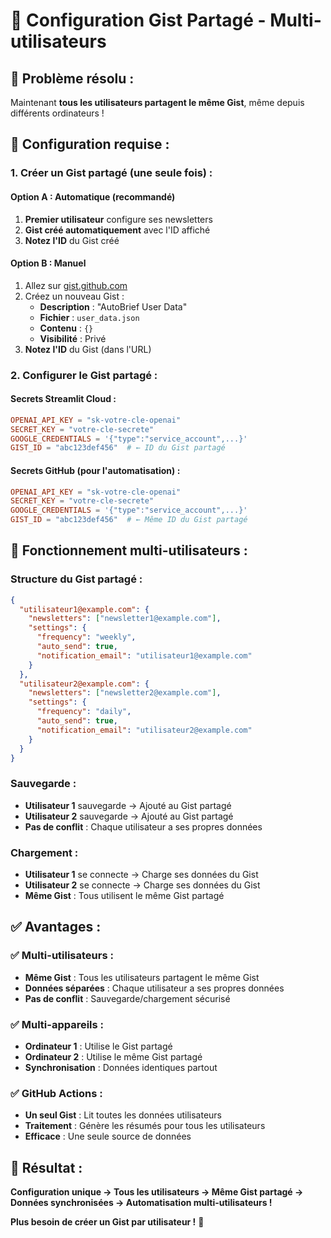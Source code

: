 # 🔗 Configuration Gist Partagé - Multi-utilisateurs

## 🎯 **Problème résolu :**
Maintenant **tous les utilisateurs partagent le même Gist**, même depuis différents ordinateurs !

## 🔧 **Configuration requise :**

### **1. Créer un Gist partagé (une seule fois) :**

#### **Option A : Automatique (recommandé)**
1. **Premier utilisateur** configure ses newsletters
2. **Gist créé automatiquement** avec l'ID affiché
3. **Notez l'ID** du Gist créé

#### **Option B : Manuel**
1. Allez sur [gist.github.com](https://gist.github.com)
2. Créez un nouveau Gist :
   - **Description** : "AutoBrief User Data"
   - **Fichier** : `user_data.json`
   - **Contenu** : `{}`
   - **Visibilité** : Privé
3. **Notez l'ID** du Gist (dans l'URL)

### **2. Configurer le Gist partagé :**

#### **Secrets Streamlit Cloud :**
```toml
OPENAI_API_KEY = "sk-votre-cle-openai"
SECRET_KEY = "votre-cle-secrete"
GOOGLE_CREDENTIALS = '{"type":"service_account",...}'
GIST_ID = "abc123def456"  # ← ID du Gist partagé
```

#### **Secrets GitHub (pour l'automatisation) :**
```toml
OPENAI_API_KEY = "sk-votre-cle-openai"
SECRET_KEY = "votre-cle-secrete"
GOOGLE_CREDENTIALS = '{"type":"service_account",...}'
GIST_ID = "abc123def456"  # ← Même ID du Gist partagé
```

## 🎯 **Fonctionnement multi-utilisateurs :**

### **Structure du Gist partagé :**
```json
{
  "utilisateur1@example.com": {
    "newsletters": ["newsletter1@example.com"],
    "settings": {
      "frequency": "weekly",
      "auto_send": true,
      "notification_email": "utilisateur1@example.com"
    }
  },
  "utilisateur2@example.com": {
    "newsletters": ["newsletter2@example.com"],
    "settings": {
      "frequency": "daily",
      "auto_send": true,
      "notification_email": "utilisateur2@example.com"
    }
  }
}
```

### **Sauvegarde :**
- **Utilisateur 1** sauvegarde → Ajouté au Gist partagé
- **Utilisateur 2** sauvegarde → Ajouté au Gist partagé
- **Pas de conflit** : Chaque utilisateur a ses propres données

### **Chargement :**
- **Utilisateur 1** se connecte → Charge ses données du Gist
- **Utilisateur 2** se connecte → Charge ses données du Gist
- **Même Gist** : Tous utilisent le même Gist partagé

## ✅ **Avantages :**

### **✅ Multi-utilisateurs :**
- **Même Gist** : Tous les utilisateurs partagent le même Gist
- **Données séparées** : Chaque utilisateur a ses propres données
- **Pas de conflit** : Sauvegarde/chargement sécurisé

### **✅ Multi-appareils :**
- **Ordinateur 1** : Utilise le Gist partagé
- **Ordinateur 2** : Utilise le même Gist partagé
- **Synchronisation** : Données identiques partout

### **✅ GitHub Actions :**
- **Un seul Gist** : Lit toutes les données utilisateurs
- **Traitement** : Génère les résumés pour tous les utilisateurs
- **Efficace** : Une seule source de données

## 🚀 **Résultat :**

**Configuration unique → Tous les utilisateurs → Même Gist partagé → Données synchronisées → Automatisation multi-utilisateurs !**

**Plus besoin de créer un Gist par utilisateur !** 🎉
